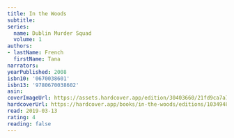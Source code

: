 ```yaml
---
title: In the Woods
subtitle:
series:
  name: Dublin Murder Squad
  volume: 1
authors:
- lastName: French
  firstName: Tana
narrators:
yearPublished: 2008
isbn10: '0670038601'
isbn13: '9780670038602'
asin:
coverImageUrl: https://assets.hardcover.app/edition/30403660/21fd9ca7a7de031445a46daf810d2e2c1a99e9e4.jpeg
hardcoverUrl: https://hardcover.app/books/in-the-woods/editions/10349489
read: 2019-03-13
rating: 4
reading: false
---
```

